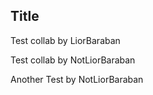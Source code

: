## Title

Test collab by LiorBaraban

Test collab by NotLiorBaraban

Another Test by NotLiorBaraban
